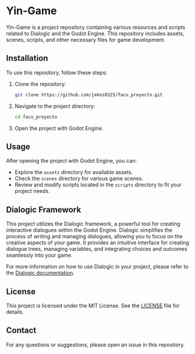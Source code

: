 # Yin-Game

Yin-Game is a project repository containing various resources and scripts related to Dialogic and the Godot Engine. This repository includes assets, scenes, scripts, and other necessary files for game development.

## Installation

To use this repository, follow these steps:

1. Clone the repository:
    ```bash
    git clone https://github.com/jakes0325/facu_proyecto.git
    ```
2. Navigate to the project directory:
    ```bash
    cd facu_proyecto
    ```
3. Open the project with Godot Engine.

## Usage

After opening the project with Godot Engine, you can:

- Explore the `assets` directory for available assets.
- Check the `scenes` directory for various game scenes.
- Review and modify scripts located in the `scripts` directory to fit your project needs.

## Dialogic Framework

This project utilizes the Dialogic framework, a powerful tool for creating interactive dialogues within the Godot Engine. Dialogic simplifies the process of writing and managing dialogues, allowing you to focus on the creative aspects of your game. It provides an intuitive interface for creating dialogue trees, managing variables, and integrating choices and outcomes seamlessly into your game.

For more information on how to use Dialogic in your project, please refer to the [Dialogic documentation](https://github.com/coppolaemilio/dialogic).

## License

This project is licensed under the MIT License. See the [LICENSE](LICENSE) file for details.

## Contact

For any questions or suggestions, please open an issue in this repository.
